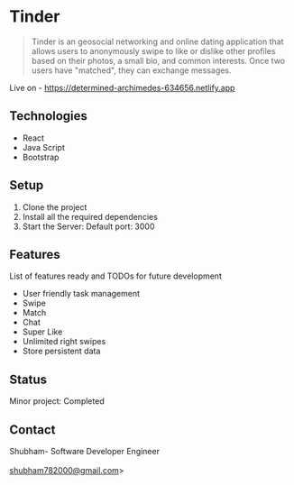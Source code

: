 # Tinder
>Tinder is an geosocial networking and online dating application that allows users to anonymously swipe to like or dislike other profiles based on their photos, a small bio, and common interests. Once two users have "matched", they can exchange messages.

Live on - https://determined-archimedes-634656.netlify.app

## Technologies
* React
* Java Script
* Bootstrap

## Setup
1. Clone the project
2. Install all the required dependencies
3. Start the Server: Default port: 3000

## Features
List of features ready and TODOs for future development
*  User friendly task management
*  Swipe
*  Match
*  Chat
*  Super Like
*  Unlimited right swipes
*  Store persistent data

## Status
Minor project: Completed

## Contact
Shubham- Software Developer Engineer
<br/>
<br/>
shubham782000@gmail.com>
